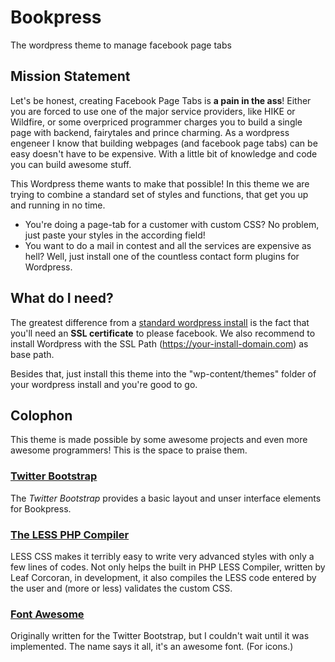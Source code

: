 # Bookpress
The wordpress theme to manage facebook page tabs

## Mission Statement
Let's be honest, creating Facebook Page Tabs is **a pain in the ass**! Either you are forced to use one of the major service providers, like HIKE or Wildfire, or some overpriced programmer charges you to build a single page with backend, fairytales and prince charming.
As a wordpress engeneer I know that building webpages (and facebook page tabs) can be easy doesn't have to be expensive. With a little bit of knowledge and code you can build awesome stuff.

This Wordpress theme wants to make that possible! In this theme we are trying to combine a standard set of styles and functions, that get you up and running in no time.

* You're doing a page-tab for a customer with custom CSS? No problem, just paste your styles in the according field!
* You want to do a mail in contest and all the services are expensive as hell? Well, just install one of the countless contact form plugins for Wordpress.

## What do I need?
The greatest difference from a [standard wordpress install](http://codex.wordpress.org/Installing_WordPress) is the fact that you'll need an **SSL certificate** to please facebook. We also recommend to install Wordpress with the SSL Path (https://your-install-domain.com) as base path.

Besides that, just install this theme into the "wp-content/themes" folder of your wordpress install and you're good to go.

## Colophon
This theme is made possible by some awesome projects and even more awesome programmers! This is the space to praise them.

### [Twitter Bootstrap](http://getbootstrap.com)
The *Twitter Bootstrap* provides a basic layout and unser interface elements for Bookpress.

### [The LESS PHP Compiler](https://github.com/leafo/lessphp)
LESS CSS makes it terribly easy to write very advanced styles with only a few lines of codes. Not only helps the built in PHP LESS Compiler, written by Leaf Corcoran, in development, it also compiles the LESS code entered by the user and (more or less) validates the custom CSS.

### [Font Awesome](http://fortawesome.github.io/Font-Awesome/)
Originally written for the Twitter Bootstrap, but I couldn't wait until it was implemented. The name says it all, it's an awesome font. (For icons.)
